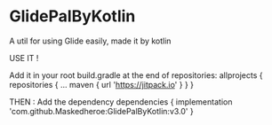 # GlidePalByKotlin
A util for using Glide easily, made it by kotlin

USE IT !

Add it in your root build.gradle at the end of repositories:
allprojects {
		repositories {
			...
			maven { url 'https://jitpack.io' }
		}
	}
  
 
THEN :
 Add the dependency
 dependencies {
	        implementation 'com.github.Maskedheroe:GlidePalByKotlin:v3.0'
}
